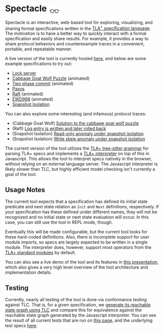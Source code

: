 <!-- # TLA<sup>+</sup> Web Explorer -->
# Spectacle <img src="assets/glassestall3.png" height=31 alt="Spectacle logo" style="vertical-align: middle">

<!-- <img src="assets/glasses-svgrepo-com.svg" width="50" height="20" alt="Spectacle logo" style="vertical-align: middle"> -->


Spectacle is an interactive, web-based tool for exploring, visualizing, and sharing formal specifications written in the [TLA<sup>+</sup> specification language](https://lamport.azurewebsites.net/tla/tla.html).  The motivation is to have a better way to quickly interact with a formal specification and easily share results. For example, it provides a way to share protocol behaviors and counterexample traces in a convenient, portable, and repeatable manner. 

 A live version of the tool is currently hosted [here](https://will62794.github.io/spectacle/#!/home), and below are some example specifications to try out:

- [Lock server](https://will62794.github.io/spectacle/#!/home?specpath=.%2Fspecs%2Flockserver.tla&constants%5BServer%5D=%7B%22s1%22%2C%20%22s2%22%7D&constants%5BClient%5D=%7B%22c1%22%2C%20%22c2%22%7D)
- [Cabbage Goat Wolf Puzzle](https://will62794.github.io/spectacle/#!/home?specpath=.%2Fspecs%2FCabbageGoatWolf.tla) (animated)
- [Two phase commit](https://will62794.github.io/spectacle/#!/home?specpath=.%2Fspecs%2FTwoPhase_anim.tla&constants%5BRM%5D=%7Brm1%2Crm2%7D) (animated)
- [Paxos](https://will62794.github.io/spectacle/#!/home?specpath=.%2Fspecs%2FPaxos.tla&constants%5BServer%5D=%7B%22s1%22%2C%22s2%22%2C%20%22s3%22%7D&constants%5BSecondary%5D=%22Secondary%22&constants%5BPrimary%5D=%22Primary%22&constants%5BNil%5D=%22Nil%22&constants%5BInitTerm%5D=0&constants%5BAcceptor%5D=%7Ba1%2Ca2%2Ca3%7D&constants%5BQuorum%5D=%7B%7Ba1%2Ca2%7D%2C%7Ba2%2Ca3%7D%2C%7Ba1%2Ca3%7D%2C%7Ba1%2Ca2%2Ca3%7D%7D&constants%5BProposer%5D=%7Bp1%2Cp2%7D&constants%5BValue%5D=%7Bv1%2Cv2%7D&constants%5BBallot%5D=%7B0%2C1%2C2%2C3%7D&constants%5BNone%5D=None)
- [Raft](https://will62794.github.io/spectacle/#!/home?specpath=.%2Fspecs%2FAbstractRaft_anim.tla&constants%5BServer%5D=%7Bs1%2Cs2%2C%20s3%7D&constants%5BSecondary%5D="Secondary"&constants%5BPrimary%5D="Primary"&constants%5BNil%5D="Nil"&constants%5BInitTerm%5D=0) (animated)
- [EWD998](https://will62794.github.io/spectacle/#!/home?specpath=.%2Fspecs%2FEWD998.tla&constants%5BN%5D=3) (animated)
- [Snapshot Isolation](https://will62794.github.io/spectacle/#!/home?specpath=https%3A%2F%2Fraw.githubusercontent.com%2Fwill62794%2Fsnapshot-isolation-spec%2Frefs%2Fheads%2Fmaster%2FSnapshotIsolation.tla&constants%5BtxnIds%5D=%7Bt0%2Ct1%2Ct2%7D&constants%5Bkeys%5D=%7Bk1%2Ck2%7D&constants%5Bvalues%5D=%7Bv1%2Cv2%7D&constants%5BEmpty%5D=%22Empty%22) 

You can also explore some interesting (and infamous) protocol traces:

- (Cabbage Goat Wolf) [Solution to the cabbage goat wolf puzzle](https://will62794.github.io/spectacle/#!/home?specpath=.%2Fspecs%2FCabbageGoatWolf.tla&trace=f3cb45ca%2C4357915f_7da698e2%2C126ae834_bf3b326e%2C76c2f092_652fccef%2C7229f089_f598e730%2C29e91cea_2ac3323e%2C50fe2821_bf3b326e%2C1d26e01c_9abe74ba%2C5f98d202_f598e730%2C3a9fa186_34b35f78%2Ca49994fc_bf3b326e%2Ceec0674a_652fccef%2C2afe63ed_f598e730%2C2883b61a_7da698e2%2C73ea1058_bf3b326e)
- (Raft) [Log entry is written and later rolled back](https://will62794.github.io/spectacle/#!/home?specpath=.%2Fspecs%2FAbstractRaft_anim.tla&constants%5BServer%5D=%7Bs1%2Cs2%2Cs3%7D&constants%5BSecondary%5D=%22Secondary%22&constants%5BPrimary%5D=%22Primary%22&constants%5BNil%5D=%22Nil%22&constants%5BInitTerm%5D=0&trace=318c702a%2C0785f33f_61cceca3%2Cbbf1576c_7afb3e6d%2C79ad3285_7afb3e6d%2C708acdc2_d78334f6%2C2cd8de84_0b61fc25%2Cfbeeee44_b23ce684%2Cac5d32a8_52c587a6%2Cc1e2949e_52c587a6%2Cd8547bce_738ebf5a%2C7735c8df_4fff85de) 
- (Snapshot Isolation) [Read-only anomaly under snapshot isolation](https://will62794.github.io/spectacle/#!/home?specpath=https%3A%2F%2Fraw.githubusercontent.com%2Fwill62794%2Fsnapshot-isolation-spec%2Frefs%2Fheads%2Fmaster%2FSnapshotIsolation.tla&constants%5BtxnIds%5D=%7Bt0%2Ct1%2Ct2%7D&constants%5Bkeys%5D=%7Bk1%2Ck2%7D&constants%5Bvalues%5D=%7Bv1%2Cv2%7D&constants%5BEmpty%5D=%22Empty%22&trace=4d9d875e%2C27dfd06a_6bf3d95d%2C639eed1f_769f9e6e%2C4cb5a71b_6d983cb2%2C4708fef8_b438f7fa%2C429a81d3_453b662d%2Ce9311886_b99ec46e%2C7478057a_07032a58%2C2ea8cbe7_30c5c2c6%2C6a3128ec_74240193%2Cd2bef298_3e4a1f73%2C071ae0d9_485f1900) 
- (Snapshot Isolation) [Write skew anomaly under snapshot isolation](https://will62794.github.io/spectacle/#!/home?specpath=https%3A%2F%2Fraw.githubusercontent.com%2Fwill62794%2Fsnapshot-isolation-spec%2Frefs%2Fheads%2Fmaster%2FSnapshotIsolation.tla&constants%5BtxnIds%5D=%7Bt0%2Ct1%2Ct2%7D&constants%5Bkeys%5D=%7Bk1%2Ck2%7D&constants%5Bvalues%5D=%7Bv1%2Cv2%7D&constants%5BEmpty%5D=%22Empty%22&trace=4d9d875e%2Cb0868cc6_cfdcdcd4%2C2f4fe314_6d983cb2%2C351c185a_70b477c1%2C9af072f2_74240193%2C0ad7710e_0142a5e0%2C39e3312d_04a99af6%2Cc5dbe6f2_b99ec46e%2C0005740a_38df124a) 

The current version of the tool utilizes the [TLA+ tree-sitter grammar](https://github.com/tlaplus-community/tree-sitter-tlaplus) for parsing TLA+ specs and implements a [TLA+ interpreter](https://github.com/will62794/spectacle/blob/89d763c6001fa91dfc55780fedd47a9fbbf4e934/js/eval.js#L726-L778) on top of this in Javascript. This allows the tool to interpret specs natively in the browser, without relying on an external language server. The Javascript interpreter is likely slower than TLC, but highly efficient model checking isn't currently a goal of the tool. 

<!-- Note also that you can basically use the existing web interface as a simple TLA+ expression evaluator, since making changes to definitions in the spec should automatically update the set of generated initial states. -->

<!-- This project Utilizes the [TLA+ tree-sitter grammar](https://github.com/tlaplus-community/tree-sitter-tlaplus) to provide a web based TLA+ interface for exploring and sharing specifications.  -->
<!-- There are still some TLA+ language features that [may not be implemented](https://github.com/will62794/spectacle/issues), but a reasonable number of specs should be handled correctly. For example, see this [Paxos spec](https://will62794.github.io/spectacle/#!/home?specpath=./specs/Paxos.tla). Additional testing is needed to verify the correctness of this interpreter on more complex specs. -->

<!-- A basic, preliminary test suite can be found [here](https://will62794.github.io/spectacle/test.html). -->

## Usage Notes

The current tool expects that a specification has defined its initial state predicate and next state relation as `Init` and `Next` definitions, respectively. If your specification has these defined under different names, they will not be recognized and no initial state or next state evaluation will occur. In this case, you can still use the tool in REPL mode, though. 

Eventually this will be made configurable, but the current tool looks for these hard-coded definitions. Also, there is incomplete support for user module imports, so specs are largely expected to be written in a single module. The interpreter does, however, support most operators from the [TLA+ standard modules](https://github.com/tlaplus/tlaplus/tree/c25a01393ef7d9b0315f3d3b1581988e7a4a57b2/tlatools/org.lamport.tlatools/src/tla2sany/StandardModules) by default.

You can also see a live demo of the tool and its features in [this presentation](https://www.youtube.com/watch?v=kSSWmxQLvmw), which also gives a very high level overview of the tool architecture and implementation details.

<!-- Note that in addition to copying and pasting in the text of a TLA+ spec or writing it in the browser interface, you can also load a spec file from a given URL by using the following URL path format: -->
<!-- ``` -->
<!-- https://will62794.github.io/spectacle/#!/home?specpath=<tla_spec_url> -->
<!-- ``` -->
<!-- where `tla_spec_url` is a URL pointing to raw TLA+ module file. For example, you can see that [this link](https://will62794.github.io/tla-web/#!/home?specpath=https://gist.githubusercontent.com/will62794/4250c4b6a8e68b0d9e038186739af8cc/raw/3470b5999f896abb478733e8fc07e7ed9e3039da/HourClock.tla) loads a simple spec from a [personal Github gist](https://gist.githubusercontent.com/will62794/4250c4b6a8e68b0d9e038186739af8cc/raw/3470b5999f896abb478733e8fc07e7ed9e3039da/HourClock.tla). -->


<!-- ### REPL Mode -->

<!-- You can also open a specification in REPL mode, which gives you access to a live REPL for dynamically evaluating TLA+ expressions in the context of a specification. See [here](https://will62794.github.io/tla-web/#!/home?specpath=./specs/repl.tla&repl=true) for an example REPL scratchpad. -->

## Testing

Currently, nearly all testing of the tool is done via conformance testing against TLC. That is, for a given specification, we [generate its reachable state graph using TLC](https://github.com/will62794/tla-web/blob/0060a9bedfbf78c9c6ef1eacf701b13f85048f5e/specs/with_state_graphs/gen_state_graphs.sh) and compare this for equivalence against the reachable state graph generated by the Javascript interpreter. You can see the result of all current tests that are run on [this page](https://will62794.github.io/tla-web/test.html), and the underlying test specs [here](https://github.com/will62794/tla-web/tree/0060a9bedfbf78c9c6ef1eacf701b13f85048f5e/specs/with_state_graphs).
